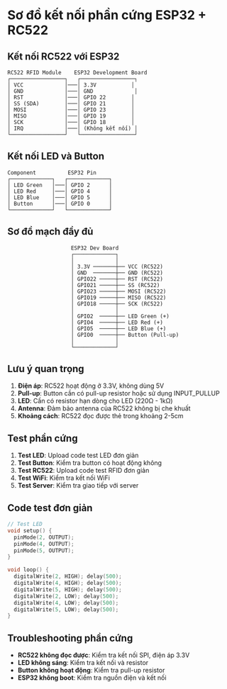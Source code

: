 # Sơ đồ kết nối phần cứng ESP32 + RC522

## Kết nối RC522 với ESP32

```
RC522 RFID Module    ESP32 Development Board
┌─────────────────┐   ┌─────────────────┐
│ VCC             │───│ 3.3V           │
│ GND             │───│ GND             │
│ RST             │───│ GPIO 22        │
│ SS (SDA)        │───│ GPIO 21        │
│ MOSI            │───│ GPIO 23        │
│ MISO            │───│ GPIO 19        │
│ SCK             │───│ GPIO 18        │
│ IRQ             │───│ (Không kết nối) │
└─────────────────┘   └─────────────────┘
```

## Kết nối LED và Button

```
Component          ESP32 Pin
┌─────────────┐   ┌─────────────┐
│ LED Green   │───│ GPIO 2      │
│ LED Red     │───│ GPIO 4      │
│ LED Blue    │───│ GPIO 5      │
│ Button      │───│ GPIO 0      │
└─────────────┘   └─────────────┘
```

## Sơ đồ mạch đầy đủ

```
                    ESP32 Dev Board
                    ┌─────────────┐
                    │             │
                    │ 3.3V ───────┼── VCC (RC522)
                    │ GND  ───────┼── GND (RC522)
                    │ GPIO22 ─────┼── RST (RC522)
                    │ GPIO21 ─────┼── SS (RC522)
                    │ GPIO23 ─────┼── MOSI (RC522)
                    │ GPIO19 ─────┼── MISO (RC522)
                    │ GPIO18 ─────┼── SCK (RC522)
                    │             │
                    │ GPIO2  ─────┼── LED Green (+)
                    │ GPIO4  ─────┼── LED Red (+)
                    │ GPIO5  ─────┼── LED Blue (+)
                    │ GPIO0  ─────┼── Button (Pull-up)
                    │             │
                    └─────────────┘
```

## Lưu ý quan trọng

1. **Điện áp**: RC522 hoạt động ở 3.3V, không dùng 5V
2. **Pull-up**: Button cần có pull-up resistor hoặc sử dụng INPUT_PULLUP
3. **LED**: Cần có resistor hạn dòng cho LED (220Ω - 1kΩ)
4. **Antenna**: Đảm bảo antenna của RC522 không bị che khuất
5. **Khoảng cách**: RC522 đọc được thẻ trong khoảng 2-5cm

## Test phần cứng

1. **Test LED**: Upload code test LED đơn giản
2. **Test Button**: Kiểm tra button có hoạt động không
3. **Test RC522**: Upload code test RFID đơn giản
4. **Test WiFi**: Kiểm tra kết nối WiFi
5. **Test Server**: Kiểm tra giao tiếp với server

## Code test đơn giản

```cpp
// Test LED
void setup() {
  pinMode(2, OUTPUT);
  pinMode(4, OUTPUT);
  pinMode(5, OUTPUT);
}

void loop() {
  digitalWrite(2, HIGH); delay(500);
  digitalWrite(4, HIGH); delay(500);
  digitalWrite(5, HIGH); delay(500);
  digitalWrite(2, LOW); delay(500);
  digitalWrite(4, LOW); delay(500);
  digitalWrite(5, LOW); delay(500);
}
```

## Troubleshooting phần cứng

- **RC522 không đọc được**: Kiểm tra kết nối SPI, điện áp 3.3V
- **LED không sáng**: Kiểm tra kết nối và resistor
- **Button không hoạt động**: Kiểm tra pull-up resistor
- **ESP32 không boot**: Kiểm tra nguồn điện và kết nối

